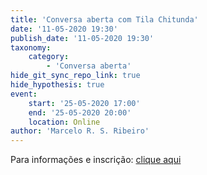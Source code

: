 ```yaml
---
title: 'Conversa aberta com Tila Chitunda'
date: '11-05-2020 19:30'
publish_date: '11-05-2020 19:30'
taxonomy:
    category:
        - 'Conversa aberta'
hide_git_sync_repo_link: true
hide_hypothesis: true
event:
    start: '25-05-2020 17:00'
    end: '25-05-2020 20:00'
    location: Online
author: 'Marcelo R. S. Ribeiro'
---
```


Para informações e inscrição: [clique aqui](https://www.eventbrite.com.br/e/conversa-aberta-com-tila-chitunda-registration-104518858720?utm-medium=discovery&utm-campaign=social&utm-content=attendeeshare&aff=escb&utm-source=cp&utm-term=eventcard)